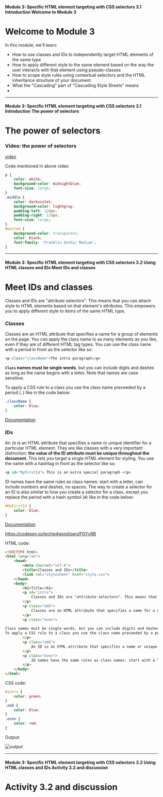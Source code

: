 #### Module 3: Specific HTML element targeting with CSS selectors   3.1 Introduction   Welcome to Module 3

# Welcome to Module 3

In this module, we'll learn:

* How to use classes and IDs to independently target HTML elements of the same type
* How to apply different style to the same element based on the way the user interacts with that element using pseudo-classes
* How to scope style rules using contextual selectors and the HTML inheritance structure of your document
* What the "Cascading" part of "Cascading Style Sheets" means
* 
---

#### Module 3: Specific HTML element targeting with CSS selectors   3.1 Introduction   The power of selectors

# The power of selectors

### Video: the power of selectors

[video](https://youtu.be/YemLYfI4H20)

Code mentioned in above video

```css
p {
    color: white;
    background-color: midnightblue;
    font-size: large;
}
.middle {
    color: darkviolet;
    background-color: lightgray;
    padding-left: 120px;
    padding-right: 120px;
    font-size: large;
}
#bottom {
    background-color: transparent;
    color: black;
    font-family: 'Franklin Gothic Medium';
}
```

---

#### Module 3: Specific HTML element targeting with CSS selectors   3.2 Using HTML classes and IDs   Meet IDs and classes

# Meet IDs and classes

Classes and IDs are "attribute selectors". This means that you can attach style to HTML elements based on 
that element's attributes. This empowers you to apply different style to items of the same HTML type.

### Classes

Classes are an HTML attribute that specifies a name for a group of elements on the page. You can apply 
the class name to as many elements as you like, even if they are of different HTML tag types. You can use the class name with a period in front as the selector like so:

```html
<p class="className">The intro paragraph</p>
```
**`Class` names must be single words**, but you can include digits and dashes as long as the name begins with a 
letter. Note that names are case sensitive. 

To apply a CSS rule to a class you use the class name preceeded by a period (`.`) like in the code below:

```css
.className {
    color: blue;
}
```
[Documentation](https://www.w3.org/TR/html52/dom.html#classes)

### IDs

An `ID` is an HTML attribute that specifies a name or unique identifier for a particular HTML element. They 
are like classes with a very important distinction: **the value of the ID attribute must be unique throughout 
the document**. This lets you target a single HTML element for styling. You use the name with a hashtag in 
front as the selector like so:

```html
<p id="MyFirstId"> This is an extra special paragraph </p>
```
ID names have the same rules as class names: start with a letter, can include numbers and dashes, no spaces. 
The way to create a selector for an ID is also similar to how you create a selector for a class, except you 
replace the period with a hash symbol (`#`) like in the code below:

```css
#MyFirstId {
    color: blue;
}
```
[Documentation](https://www.w3.org/TR/html52/dom.html#the-id-attribute)

https://codepen.io/techie4good/pen/PGYvRB

HTML code:

```html
<!DOCTYPE html>
<html lang="en">
    <head>
        <meta charset="utf-8">
        <title>Classes and IDs</title>
        <link rel="stylesheet" href="style.css">
    </head>
    <body>
        <h1>Title</h1>
        <p id="intro">
            Classes and IDs are "attribute selectors". This means that you can attach style to HTML elements based on that element's attributes. This empowers you to apply different style to items of the same HTML type.
        </p>
        <p class="odd">
            Classes are an HTML attribute that specifies a name for a group of elements on the page. You can apply the class name to as many elements as you like, even if they are of different HTML tag types. You can use the class name with a period in front as the selector like so:
        </p>
        <p class="even">
            
Class names must be single words, but you can include digits and dashes as long as the name begins with a letter. Note that names are case sensitive. 
To apply a CSS rule to a class you use the class name preceeded by a period (".") like in the code below:
        </p>
        <p class="odd">
            An ID is an HTML attribute that specifies a name or unique identifier for a particular HTML element. They are like classes with a very important distinction: the value of the ID attribute must be unique throughout the document. This lets you target a single HTML element for styling. You use the name with a hashtag in front as the selector like so:
        </p>
        <p class="even">
            ID names have the same rules as class names: start with a letter, can include numbers and dashes, no spaces. The way to create a selector for an ID is also similar to how you create a selector for a class, except you replace the period with a hash symbol ("#") like in the code below:
        </p>
    </body>
</html>
```

CSS code:

```css
#intro {
    color: green;
}
.odd {
    color: blue;
}
.even {
    color: red;
}
```

Output:

![output](https://d37djvu3ytnwxt.cloudfront.net/assets/courseware/v1/1a0cf9e0b83dc19c7e6fb78286ceb5bc/asset-v1:W3Cx+CSS.0x+1T2017+type@asset+block/3-2_output.PNG)

---

#### Module 3: Specific HTML element targeting with CSS selectors   3.2 Using HTML classes and IDs   Activity 3.2 and discussion

# Activity 3.2 and discussion